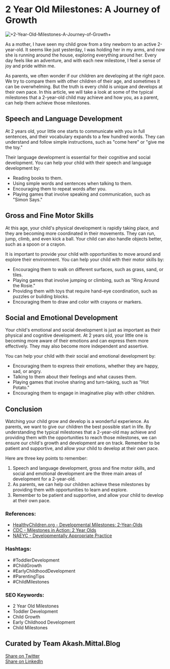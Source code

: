 <!-- 2 Year Old Milestones: A Journey of Growth--><!--Author: Baby Motherly--><!--Article Category: Child Development-->
<html>
 <head>
  <link rel="stylesheet" type="text/css" href="styles.css">
 </head>
 <body>
  <h1>2 Year Old Milestones: A Journey of Growth</h1> <img src="images/2-Year-Old-Milestones-A-Journey-of-Growth.jpeg" alt="+2-Year-Old-Milestones-A-Journey-of-Growth+">
  <p>As a mother, I have seen my child grow from a tiny newborn to an active 2-year-old. It seems like just yesterday, I was holding her in my arms, and now she is running around the house, exploring everything around her. Every day feels like an adventure, and with each new milestone, I feel a sense of joy and pride within me.</p>
  <p>As parents, we often wonder if our children are developing at the right pace. We try to compare them with other children of their age, and sometimes it can be overwhelming. But the truth is every child is unique and develops at their own pace. In this article, we will take a look at some of the typical milestones that a 2-year-old child may achieve and how you, as a parent, can help them achieve those milestones.</p>
  <h2>Speech and Language Development</h2>
  <p>At 2 years old, your little one starts to communicate with you in full sentences, and their vocabulary expands to a few hundred words. They can understand and follow simple instructions, such as "come here" or "give me the toy."</p>
  <p>Their language development is essential for their cognitive and social development. You can help your child with their speech and language development by:</p>
  <ul>
   <li>Reading books to them.</li>
   <li>Using simple words and sentences when talking to them.</li>
   <li>Encouraging them to repeat words after you.</li>
   <li>Playing games that involve speaking and communication, such as "Simon Says."</li>
  </ul>
  <h2>Gross and Fine Motor Skills</h2>
  <p>At this age, your child's physical development is rapidly taking place, and they are becoming more coordinated in their movements. They can run, jump, climb, and even kick a ball. Your child can also handle objects better, such as a spoon or a crayon.</p>
  <p>It is important to provide your child with opportunities to move around and explore their environment. You can help your child with their motor skills by:</p>
  <ul>
   <li>Encouraging them to walk on different surfaces, such as grass, sand, or tiles.</li>
   <li>Playing games that involve jumping or climbing, such as "Ring Around the Rosie."</li>
   <li>Providing them with toys that require hand-eye coordination, such as puzzles or building blocks.</li>
   <li>Encouraging them to draw and color with crayons or markers.</li>
  </ul>
  <h2>Social and Emotional Development</h2>
  <p>Your child's emotional and social development is just as important as their physical and cognitive development. At 2 years old, your little one is becoming more aware of their emotions and can express them more effectively. They may also become more independent and assertive.</p>
  <p>You can help your child with their social and emotional development by:</p>
  <ul>
   <li>Encouraging them to express their emotions, whether they are happy, sad, or angry.</li>
   <li>Talking to them about their feelings and what causes them.</li>
   <li>Playing games that involve sharing and turn-taking, such as "Hot Potato."</li>
   <li>Encouraging them to engage in imaginative play with other children.</li>
  </ul>
  <h2>Conclusion</h2>
  <p>Watching your child grow and develop is a wonderful experience. As parents, we want to give our children the best possible start in life. By understanding the typical milestones that a 2-year-old may achieve and providing them with the opportunities to reach those milestones, we can ensure our child's growth and development are on track. Remember to be patient and supportive, and allow your child to develop at their own pace.</p>
  <p>Here are three key points to remember:</p>
  <ol>
   <li>Speech and language development, gross and fine motor skills, and social and emotional development are the three main areas of development for a 2-year-old.</li>
   <li>As parents, we can help our children achieve these milestones by providing them with opportunities to learn and explore.</li>
   <li>Remember to be patient and supportive, and allow your child to develop at their own pace.</li>
  </ol>
  <h3>References:</h3>
  <ul>
   <li><a href="https://www.healthychildren.org/English/ages-stages/toddler/Pages/Developmental-Milestones-2-Year-Olds.aspx" target="_blank">HealthyChildren.org - Developmental Milestones: 2-Year-Olds</a></li>
   <li><a href="https://www.cdc.gov/ncbddd/actearly/milestones/milestones-2yr.html" target="_blank">CDC - Milestones in Action: 2 Year Olds</a></li>
   <li><a href="https://www.naeyc.org/resources/topics/developmentally-appropriate-practice" target="_blank">NAEYC - Developmentally Appropriate Practice</a></li>
  </ul>
  <h3>Hashtags:</h3>
  <ul>
   <li>#ToddlerDevelopment</li>
   <li>#ChildGrowth</li>
   <li>#EarlyChildhoodDevelopment</li>
   <li>#ParentingTips</li>
   <li>#ChildMilestones</li>
  </ul>
  <h3>SEO Keywords:</h3>
  <ul>
   <li>2 Year Old Milestones</li>
   <li>Toddler Development</li>
   <li>Child Growth</li>
   <li>Early Childhood Development</li>
   <li>Child Milestones</li>
  </ul>
 <section id=social>
<h2>Curated by Team Akash.Mittal.Blog  </h2>
<p>
  <a href="https://twitter.com/intent/tweet?url=https://akash.mittal.blog/2-Year-Old-Milestones-A-Journey-of-Growth.html" target="_blank">
  <i class="fa fa-twitter"></i> Share on Twitter
</a>
</br>
<a href="https://www.linkedin.com/shareArticle?url=https://akash.mittal.blog/2-Year-Old-Milestones-A-Journey-of-Growth.html" target="_blank">
  <i class="fa fa-linkedin"></i> Share on LinkedIn
</a>
</p>
</section>
</body>
</html>